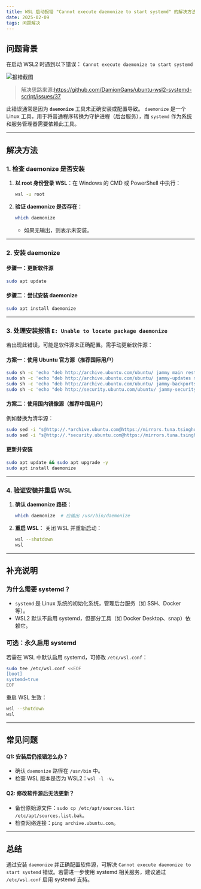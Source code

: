 ```yaml
---
title: WSL 启动报错 "Cannot execute daemonize to start systemd" 的解决方法
date: 2025-02-09
tags: 问题解决
---
```

## 问题背景

在启动 WSL2 时遇到以下错误：
`Cannot execute daemonize to start systemd`

![报错截图](https://tk-pichost-1325224430.cos.ap-chengdu.myqcloud.com/blog/17390777698341739077769078.png)

> 解决思路来源:https://github.com/DamionGans/ubuntu-wsl2-systemd-script/issues/37

此错误通常是因为 **`daemonize`** 工具未正确安装或配置导致。
`daemonize` 是一个 Linux 工具，用于将普通程序转换为守护进程（后台服务），而 `systemd` 作为系统和服务管理器需要依赖此工具。

---

## 解决方法

### 1. 检查 daemonize 是否安装

1. **以 root 身份登录 WSL**：在 Windows 的 CMD 或 PowerShell 中执行：

   ```bash
   wsl -u root
   ```
2. **验证 daemonize 是否存在**：

   ```bash
   which daemonize
   ```

   - 如果无输出，则表示未安装。

---

### 2. 安装 daemonize

#### 步骤一：更新软件源

```bash
sudo apt update
```

#### 步骤二：尝试安装 daemonize

```bash
sudo apt install daemonize
```

---

### 3. 处理安装报错 `E: Unable to locate package daemonize`

若出现此错误，可能是软件源未正确配置。需手动更新软件源：

#### 方案一：使用 Ubuntu 官方源（推荐国际用户）

```bash
sudo sh -c 'echo "deb http://archive.ubuntu.com/ubuntu/ jammy main restricted universe multiverse" > /etc/apt/sources.list'
sudo sh -c 'echo "deb http://archive.ubuntu.com/ubuntu/ jammy-updates main restricted universe multiverse" >> /etc/apt/sources.list'
sudo sh -c 'echo "deb http://archive.ubuntu.com/ubuntu/ jammy-backports main restricted universe multiverse" >> /etc/apt/sources.list'
sudo sh -c 'echo "deb http://security.ubuntu.com/ubuntu/ jammy-security main restricted universe multiverse" >> /etc/apt/sources.list'
```

#### 方案二：使用国内镜像源（推荐中国用户）

例如替换为清华源：

```bash
sudo sed -i "s@http://.*archive.ubuntu.com@https://mirrors.tuna.tsinghua.edu.cn@g" /etc/apt/sources.list
sudo sed -i "s@http://.*security.ubuntu.com@https://mirrors.tuna.tsinghua.edu.cn@g" /etc/apt/sources.list
```

#### 更新并安装

```bash
sudo apt update && sudo apt upgrade -y
sudo apt install daemonize
```

---

### 4. 验证安装并重启 WSL

1. **确认 daemonize 路径**：

   ```bash
   which daemonize  # 应输出 /usr/bin/daemonize
   ```
2. **重启 WSL**：
   关闭 WSL 并重新启动：

   ```bash
   wsl --shutdown
   wsl
   ```

---

## 补充说明

### 为什么需要 systemd？

- `systemd` 是 Linux 系统的初始化系统，管理后台服务（如 SSH、Docker 等）。
- WSL2 默认不启用 systemd，但部分工具（如 Docker Desktop、snap）依赖它。

### 可选：永久启用 systemd

若需在 WSL 中默认启用 systemd，可修改 `/etc/wsl.conf`：

```bash
sudo tee /etc/wsl.conf <<EOF
[boot]
systemd=true
EOF
```

重启 WSL 生效：

```bash
wsl --shutdown
wsl
```

---

## 常见问题

#### Q1: 安装后仍报错怎么办？

- 确认 `daemonize` 路径在 `/usr/bin` 中。
- 检查 WSL 版本是否为 WSL2：`wsl -l -v`。

#### Q2: 修改软件源后无法更新？

- 备份原始源文件：`sudo cp /etc/apt/sources.list /etc/apt/sources.list.bak`。
- 检查网络连接：`ping archive.ubuntu.com`。

---

## 总结

通过安装 `daemonize` 并正确配置软件源，可解决 `Cannot execute daemonize to start systemd` 错误。若需进一步使用 systemd 相关服务，建议通过 `/etc/wsl.conf` 启用 systemd 支持。
